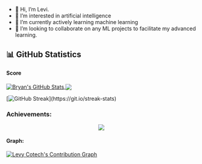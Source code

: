- 👋 Hi, I’m Levi.
- 👀 I’m interested in artificial intelligence
- 🌱 I’m currently actively learning machine learning
- 💞️ I’m looking to collaborate on any ML projects to facilitate my advanced learning.

<!---
Mach-Levi/Mach-Levi is a ✨ special ✨ repository because its `README.md` (this file) appears on your GitHub profile.
You can click the Preview link to take a look at your changes.
--->

## 📊 GitHub Statistics
#### Score
<a href="https://github.com/Mach-Levi/Mach-Levi">
  <img align="center" src="https://github-readme-stats.vercel.app/api?username=Mach-Levi&show_icons=true&line_height=27&count_private=true&title_color=f48c06&text_color=c9cacc&icon_color=2bbc8a&bg_color=000000" alt="Bryan's GitHub Stats" />
</a><a href="https://github.com/Mach-Levi/github-readme-stats">
  <img align="center" src="https://github-readme-stats.vercel.app/api/top-langs/?username=Mach-Levi&theme=highcontrast" />
</a>

[![GitHub Streak](https://github-readme-streak-stats.herokuapp.com/?user=Mach-Levi&theme=highcontrast&layout=compa")](https://git.io/streak-stats)

### Achievements:

<div align="center">  
<img align="center" src="https://github-profile-trophy.vercel.app/?username=Mach-Levi&margin-w=15&margin-h=15" />

</div>

#### Graph:
<!-- https://github.com/Mach-Levi/github-readme-activity-graph -->
<a href="https://github.com/Mach-Levi/github-readme-activity-graph"><img alt="Levy Cotech's Contribution Graph" src="https://activity-graph.herokuapp.com/graph?username=Mach-Levi&bg_color=1F222E&color=F8D866&line=31e981&point=FFFFFF&hide_border=true" /></a>
